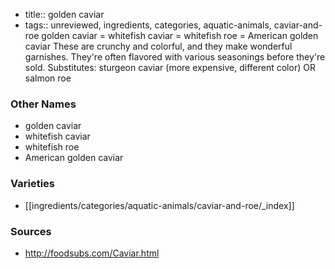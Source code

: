 - title:: golden caviar
- tags:: unreviewed, ingredients, categories, aquatic-animals, caviar-and-roe
golden caviar = whitefish caviar = whitefish roe = American golden caviar These are crunchy and colorful, and they make wonderful garnishes. They're often flavored with various seasonings before they're sold. Substitutes: sturgeon caviar (more expensive, different color) OR salmon roe

### Other Names

* golden caviar
* whitefish caviar
* whitefish roe
* American golden caviar

### Varieties

* [[ingredients/categories/aquatic-animals/caviar-and-roe/_index]]

### Sources
* http://foodsubs.com/Caviar.html
